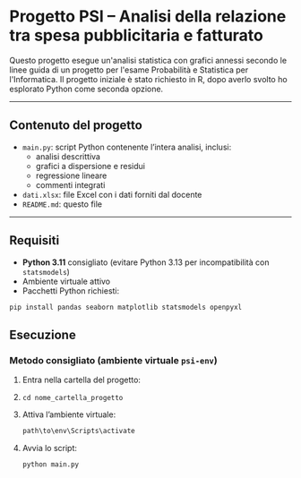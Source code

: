 # Progetto PSI – Analisi della relazione tra spesa pubblicitaria e fatturato

Questo progetto esegue un'analisi statistica con grafici annessi secondo le linee guida di un progetto per l'esame Probabilità e Statistica per l'Informatica. Il progetto iniziale è stato richiesto in R, dopo averlo svolto ho esplorato Python come seconda opzione.

---

## Contenuto del progetto

- `main.py`: script Python contenente l’intera analisi, inclusi:
  - analisi descrittiva
  - grafici a dispersione e residui
  - regressione lineare
  - commenti integrati
- `dati.xlsx`: file Excel con i dati forniti dal docente
- `README.md`: questo file

---

## Requisiti

- **Python 3.11** consigliato (evitare Python 3.13 per incompatibilità con `statsmodels`)
- Ambiente virtuale attivo
- Pacchetti Python richiesti:

```bash
pip install pandas seaborn matplotlib statsmodels openpyxl
```

## Esecuzione

### Metodo consigliato (ambiente virtuale `psi-env`)

1. Entra nella cartella del progetto:
2. ```
   cd nome_cartella_progetto
   ```

3. Attiva l’ambiente virtuale:
   ```bash
   path\to\env\Scripts\activate
   ```

4. Avvia lo script:
   ```bash
   python main.py
   ```
